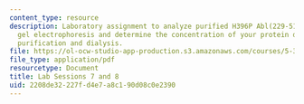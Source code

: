 ```yaml
---
content_type: resource
description: Laboratory assignment to analyze purified H396P Abl(229-511) by SDSPAGE
  gel electrophoresis and determine the concentration of your protein domain after
  purification and dialysis.
file: https://ol-ocw-studio-app-production.s3.amazonaws.com/courses/5-36-biochemistry-laboratory-spring-2009/2208de32227fd4e7a8c190d08c0e2390_ses7_8.pdf
file_type: application/pdf
resourcetype: Document
title: Lab Sessions 7 and 8
uid: 2208de32-227f-d4e7-a8c1-90d08c0e2390
---
```

